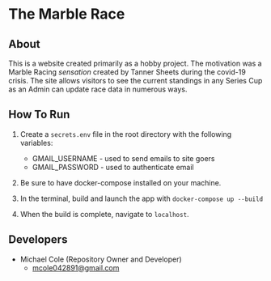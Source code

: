 # The Marble Race

## About

This is a website created primarily as a hobby project. The motivation was a Marble Racing _sensation_ created
by Tanner Sheets during the covid-19 crisis. The site allows visitors to see the current standings in any 
Series Cup as an Admin can update race data in numerous ways.

## How To Run

1. Create a `secrets.env` file in the root directory with the following variables:

    - GMAIL_USERNAME - used to send emails to site goers
    - GMAIL_PASSWORD - used to authenticate email

2. Be sure to have docker-compose installed on your machine.
3. In the terminal, build and launch the app with `docker-compose up --build`
4. When the build is complete, navigate to `localhost`.

## Developers

- Michael Cole (Repository Owner and Developer)
    - <mcole042891@gmail.com>
